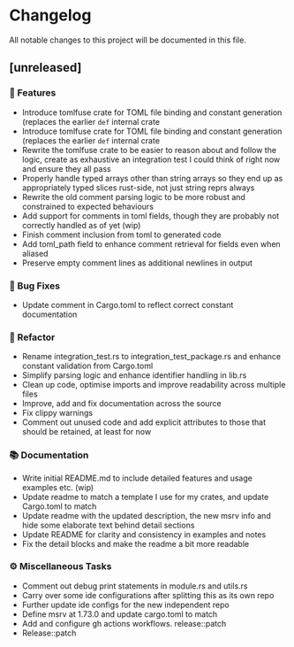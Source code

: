 # Changelog

All notable changes to this project will be documented in this file.

## [unreleased]

### 🚀 Features

- Introduce tomlfuse crate for TOML file binding and constant generation (replaces the earlier `def` internal crate
- Introduce tomlfuse crate for TOML file binding and constant generation (replaces the earlier `def` internal crate
- Rewrite the tomlfuse crate to be easier to reason about and follow the logic, create as exhaustive an integration test I could think of right now and ensure they all pass
- Properly handle typed arrays other than string arrays so they end up as appropriately typed slices rust-side, not just string reprs always
- Rewrite the old comment parsing logic to be more robust and constrained to expected behaviours
- Add support for comments in toml fields, though they are probably not correctly handled as of yet (wip)
- Finish comment inclusion from toml to generated code
- Add toml_path field to enhance comment retrieval for fields even when aliased
- Preserve empty comment lines as additional newlines in output

### 🐛 Bug Fixes

- Update comment in Cargo.toml to reflect correct constant documentation

### 🚜 Refactor

- Rename integration_test.rs to integration_test_package.rs and enhance constant validation from Cargo.toml
- Simplify parsing logic and enhance identifier handling in lib.rs
- Clean up code, optimise imports and improve readability across multiple files
- Improve, add and fix documentation across the source
- Fix clippy warnings
- Comment out unused code and add explicit attributes to those that should be retained, at least for now

### 📚 Documentation

- Write initial README.md to include detailed features and usage examples etc. (wip)
- Update readme to match a template I use for my crates, and update Cargo.toml to match
- Update readme with the updated description, the new msrv info and hide some elaborate text behind detail sections
- Update README for clarity and consistency in examples and notes
- Fix the detail blocks and make the readme a bit more readable

### ⚙️ Miscellaneous Tasks

- Comment out debug print statements in module.rs and utils.rs
- Carry over some ide configurations after splitting this as its own repo
- Further update ide configs for the new independent repo
- Define msrv at 1.73.0 and update cargo.toml to match
- Add and configure gh actions workflows. release::patch
- Release::patch

<!-- generated by git-cliff -->
